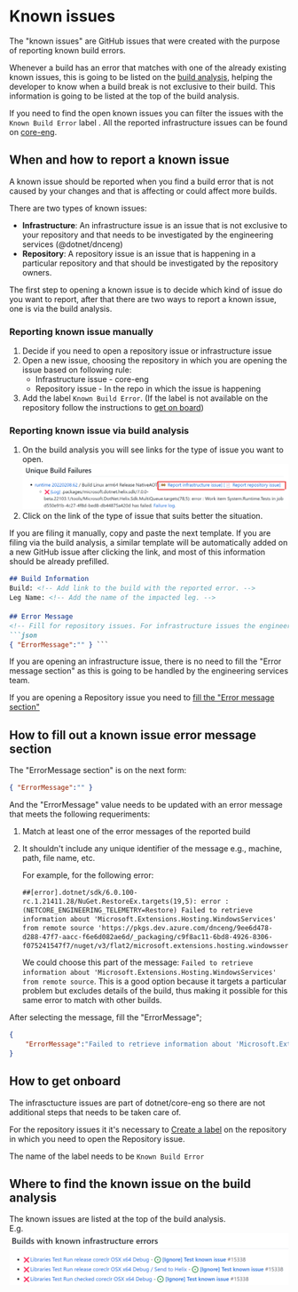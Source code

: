 # Known issues
The "known issues" are GitHub issues that were created with the purpose of reporting known build errors.

Whenever a build has an error that matches with one of the already existing known issues, this is going to be listed on the [build analysis](https://github.com/dotnet/arcade/blob/main/Documentation/Projects/Build%20Analysis/Introduction.md), helping the developer to know when a build break is not exclusive to their build. 
This information is going to be listed at the top of the build analysis.


If you need to find the open known issues you can filter the issues with the `Known Build Error` label . All the reported infrastructure issues can be found on [core-eng](https://github.com/dotnet/core-eng/issues?q=is%3Aopen+is%3Aissue+label%3A%22Known+Build+Error%22).

## When and how to report a known issue
A known issue should be reported when you find a build error that is not caused by your changes and that is affecting or could affect more builds. 

There are two types of known issues:
- **Infrastructure**: An infrastructure issue is an issue that is not exclusive to your repository and that needs to be investigated by the engineering services (@dotnet/dnceng)
- **Repository**: A repository issue is an issue that is happening in a particular repository and that should be investigated by the repository owners.

The first step to opening a known issue is to decide which kind of issue do you want to report, after that there are two ways to report a known issue, one is via the build analysis.

### Reporting known issue manually
1. Decide if you need to open a repository issue or infrastructure issue 
1. Open a new issue, choosing the repository in which you are opening the issue based on following rule:
    - Infrastructure issue - core-eng
    - Repository issue - In the repo in which the issue is happening
1. Add the label `Known Build Error`. (If the label is not available on the repository follow the instructions to [get on board](#how-to-get-onboard))

### Reporting known issue via build analysis
1. On the build analysis you will see links for the type of issue you want to open. 
![](./Resources/KnownIssuesLinks.png?raw=true)
1. Click on the link of the type of issue that suits better the situation. 

If you are filing it manually, copy and paste the next template. If you are filing via the build analysis, a similar template will be automatically added on a new GitHub issue after clicking the link, and most of this information should be already prefilled.

```md 
## Build Information
Build: <!-- Add link to the build with the reported error. -->
Leg Name: <!-- Add the name of the impacted leg. -->

## Error Message
<!-- Fill for repository issues. For infrastructure issues the engineering services (@dotnet/dnceng) is going to fill it. -->
```json 
{ "ErrorMessage":"" } ```

```

If you are opening an infrastructure issue, there is no need to fill the  "Error message section" as this is going to be handled by the engineering services team.

If you are opening a Repository issue you need to [fill the "Error message section"](#how-to-fill-a-known-issue-error-message-section")


## How to fill out a known issue error message section
The "ErrorMessage section" is on the next form:
```json 
{ "ErrorMessage":"" } 

```

And the "ErrorMessage" value needs to be updated with an error message 
that meets the following requeriments:
1. Match at least one of the error messages of the reported build
2. It shouldn't include any unique identifier of the message e.g., machine, path, file name, etc.


    For example, for the following error:

    ```log
    ##[error].dotnet/sdk/6.0.100-rc.1.21411.28/NuGet.RestoreEx.targets(19,5): error : (NETCORE_ENGINEERING_TELEMETRY=Restore) Failed to retrieve information about 'Microsoft.Extensions.Hosting.WindowsServices' from remote source 'https://pkgs.dev.azure.com/dnceng/9ee6d478-d288-47f7-aacc-f6e6d082ae6d/_packaging/c9f8ac11-6bd8-4926-8306-f075241547f7/nuget/v3/flat2/microsoft.extensions.hosting.windowsservices/index.json'.
    ```

    We could choose this part of the message: `Failed to retrieve information about 'Microsoft.Extensions.Hosting.WindowsServices' from remote source`. This is a good option because it targets a particular problem but excludes details of the build, thus making it possible for this same error to match with other builds. 

After selecting the message, fill the "ErrorMessage";

```json 
{ 
    "ErrorMessage":"Failed to retrieve information about 'Microsoft.Extensions.Hosting.WindowsServices'" 
}
```

## How to get onboard
The infrasctucture issues are part of dotnet/core-eng so there are not additional steps that needs to be taken care of. 

For the repository issues it it's necessary to [Create a label](https://docs.github.com/en/enterprise-server@3.1/issues/using-labels-and-milestones-to-track-work/managing-labels#creating-a-label) on the repository in which you need to open the Repository issue. 

The name of the label needs to be `Known Build Error`


## Where to find the known issue on the build analysis
The known issues are listed at the top of the build analysis. <br>
E.g.
![](./Resources/KnownIssuesListed.png?raw=true)
